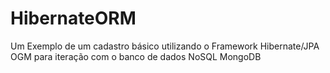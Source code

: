# HibernateORM
Um Exemplo de um cadastro básico utilizando o Framework Hibernate/JPA OGM para iteração com o banco de dados NoSQL MongoDB 
